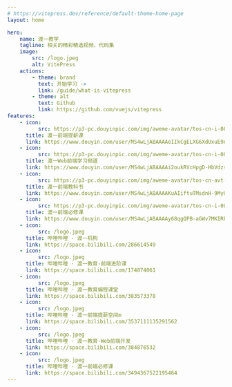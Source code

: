 ```yaml
---
# https://vitepress.dev/reference/default-theme-home-page
layout: home

hero:
    name: 渡一教学
    tagline: 相关的精彩精选视频、代码集
    image:
        src: /logo.jpeg
        alt: VitePress
    actions:
        - theme: brand
          text: 开始学习 ->
          link: /guide/what-is-vitepress
        - theme: alt
          text: Github
          link: https://github.com/vuejs/vitepress
features:
    - icon:
          src: https://p3-pc.douyinpic.com/img/aweme-avatar/tos-cn-i-0813c001_51580dd72ba14ac499f77e93e30012ba~c5_300x300.jpeg
      title: 渡一前端提薪课
      link: https://www.douyin.com/user/MS4wLjABAAAAeIIkCgELXG6XdUxuE9nQ6W4AfS-aoPFbtmnBL8ytcYtBSyurgePBYZXJpB0LJBCT
    - icon:
          src: https://p3-pc.douyinpic.com/img/aweme-avatar/tos-cn-i-0813_9321dc52690f420ebcf65becc161bbc7~c5_300x300.jpeg
      title: 渡一Web前端学习频道
      link: https://www.douyin.com/user/MS4wLjABAAAAi2oukRVcHpgD-HbVdzsxE7tYykr91YuIKukR_X_Yy08EFWRQhRrECDF6FvbvT8Xa
    - icon:
          src: https://p3-pc.douyinpic.com/img/aweme-avatar/tos-cn-avt-0015_114c252e9ba86378c04c7bd3c9539a23~c5_300x300.jpeg
      title: 渡一前端教科书
      link: https://www.douyin.com/user/MS4wLjABAAAAKuAIiftuTMsdnH-9MyU8VZla5fmjhdY2Gd7tHueV25vzFnKs3lqLSV7xoPE7FTxi
    - icon:
          src: https://p3-pc.douyinpic.com/img/aweme-avatar/tos-cn-i-0813c001_ba6ead4c46884f8aad322c01dc9cee1b~c5_300x300.jpeg
      title: 渡一前端必修课
      link: https://www.douyin.com/user/MS4wLjABAAAAy68qgQPB-aGWv7MKIRB544hLgzY18xgXhywYjnN-XKk
    - icon:
          src: /logo.jpeg
      title: 哔哩哔哩 · 渡一机构
      link: https://space.bilibili.com/286614549
    - icon:
          src: /logo.jpeg
      title: 哔哩哔哩 · 渡一教育-前端进阶课
      link: https://space.bilibili.com/174874061
    - icon:
          src: /logo.jpeg
      title: 哔哩哔哩 · 渡一教育编程课堂
      link: https://space.bilibili.com/383573378
    - icon:
          src: /logo.jpeg
      title: 哔哩哔哩 · 渡一前端提薪空间m
      link: https://space.bilibili.com/3537111135291562
    - icon:
          src: /logo.jpeg
      title: 哔哩哔哩 · 渡一教育-Web前端开发
      link: https://space.bilibili.com/384876532
    - icon:
          src: /logo.jpeg
      title: 哔哩哔哩 · 渡一前端必修课
      link: https://space.bilibili.com/3494367522195464
---
```

